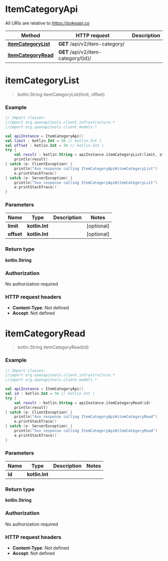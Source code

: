 # ItemCategoryApi

All URIs are relative to *https://pokeapi.co*

Method | HTTP request | Description
------------- | ------------- | -------------
[**itemCategoryList**](ItemCategoryApi.md#itemCategoryList) | **GET** /api/v2/item-category/ | 
[**itemCategoryRead**](ItemCategoryApi.md#itemCategoryRead) | **GET** /api/v2/item-category/{id}/ | 


<a name="itemCategoryList"></a>
# **itemCategoryList**
> kotlin.String itemCategoryList(limit, offset)



### Example
```kotlin
// Import classes:
//import org.openapitools.client.infrastructure.*
//import org.openapitools.client.models.*

val apiInstance = ItemCategoryApi()
val limit : kotlin.Int = 56 // kotlin.Int | 
val offset : kotlin.Int = 56 // kotlin.Int | 
try {
    val result : kotlin.String = apiInstance.itemCategoryList(limit, offset)
    println(result)
} catch (e: ClientException) {
    println("4xx response calling ItemCategoryApi#itemCategoryList")
    e.printStackTrace()
} catch (e: ServerException) {
    println("5xx response calling ItemCategoryApi#itemCategoryList")
    e.printStackTrace()
}
```

### Parameters

Name | Type | Description  | Notes
------------- | ------------- | ------------- | -------------
 **limit** | **kotlin.Int**|  | [optional]
 **offset** | **kotlin.Int**|  | [optional]

### Return type

**kotlin.String**

### Authorization

No authorization required

### HTTP request headers

 - **Content-Type**: Not defined
 - **Accept**: Not defined

<a name="itemCategoryRead"></a>
# **itemCategoryRead**
> kotlin.String itemCategoryRead(id)



### Example
```kotlin
// Import classes:
//import org.openapitools.client.infrastructure.*
//import org.openapitools.client.models.*

val apiInstance = ItemCategoryApi()
val id : kotlin.Int = 56 // kotlin.Int | 
try {
    val result : kotlin.String = apiInstance.itemCategoryRead(id)
    println(result)
} catch (e: ClientException) {
    println("4xx response calling ItemCategoryApi#itemCategoryRead")
    e.printStackTrace()
} catch (e: ServerException) {
    println("5xx response calling ItemCategoryApi#itemCategoryRead")
    e.printStackTrace()
}
```

### Parameters

Name | Type | Description  | Notes
------------- | ------------- | ------------- | -------------
 **id** | **kotlin.Int**|  |

### Return type

**kotlin.String**

### Authorization

No authorization required

### HTTP request headers

 - **Content-Type**: Not defined
 - **Accept**: Not defined

